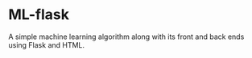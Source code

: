 # ML-flask

A simple machine learning algorithm along with its front and back ends using Flask and HTML.
